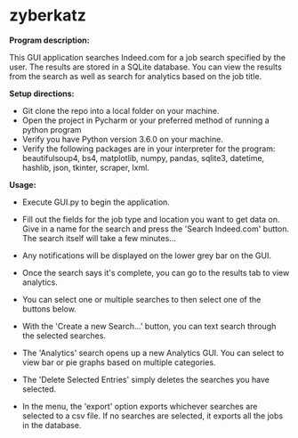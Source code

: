 # zyberkatz
**Program description:**

This GUI application searches Indeed.com for a job search specified by the user. The results are stored in a SQLite database. You can view the results from the search as well as search for analytics based on the job title.

**Setup directions:**

 - Git clone the repo into a local folder on your machine. 
 - Open the project in Pycharm or your preferred method of running a python program
 - Verify you have Python version 3.6.0 on your machine.
 - Verify the following packages are in your interpreter for the program: beautifulsoup4, bs4, matplotlib, numpy, pandas, sqlite3, datetime, hashlib, json, tkinter, scraper, lxml.


**Usage:**

- Execute GUI.py to begin the application. 
- Fill out the fields for the job type and location you want to get data on. Give in a name for the search and press the 'Search Indeed.com' button. The search itself will take a few minutes...
- Any notifications will be displayed on the lower grey bar on the GUI.
- Once the search says it's complete, you can go to the results tab to view analytics.
- You can select one or multiple searches to then select one of the buttons below. 
- With the 'Create a new Search...' button, you can text search through the selected searches. 
- The 'Analytics' search opens up a new Analytics GUI. You can select to view bar or pie graphs based on multiple categories. 
- The 'Delete Selected Entries' simply deletes the searches you have selected. 

- In the menu, the 'export' option exports whichever searches are selected to a csv file. If no searches are selected, it exports all the jobs in the database. 
